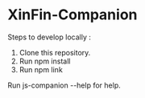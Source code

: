 # XinFin-Companion

Steps to develop locally :

1. Clone this repository.
2. Run npm install
3. Run npm link

Run js-companion --help for help.
